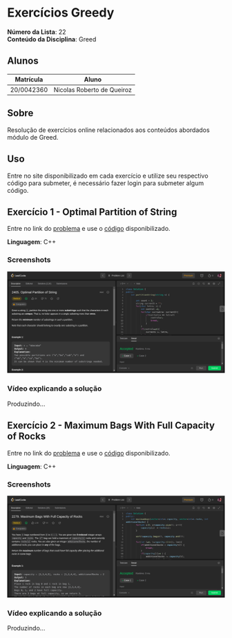 # Exercícios Greedy

**Número da Lista**: 22<br>
**Conteúdo da Disciplina**: Greed<br>

## Alunos

| Matrícula  | Aluno                      |
| ---------- | -------------------------- |
| 20/0042360 | Nicolas Roberto de Queiroz |

## Sobre

Resolução de exercícios online relacionados aos conteúdos abordados módulo de Greed.

## Uso

Entre no site disponibilizado em cada exercício e utilize seu respectivo código para submeter, é necessário fazer login para submeter algum código.

## Exercício 1 - Optimal Partition of String

Entre no link do [problema](https://leetcode.com/problems/optimal-partition-of-string/) e use o [código](/Optimal%20Partition%20of%20String/solve.cpp) disponibilizado.

**Linguagem**: C++<br>

### Screenshots

![Optimal Partition of String](/Optimal%20Partition%20of%20String//assets//figure1.png)

### Vídeo explicando a solução

Produzindo...

## Exercício 2 - Maximum Bags With Full Capacity of Rocks

Entre no link do [problema](https://leetcode.com/problems/maximum-bags-with-full-capacity-of-rocks/) e use o [código](/Maximum%20Bags%20With%20Full%20Capacity%20of%20Rocks/solve.cpp) disponibilizado.

**Linguagem**: C++<br>

### Screenshots

![Maximum Bags With Full Capacity of Rocks](/Maximum%20Bags%20With%20Full%20Capacity%20of%20Rocks/assets/figura1.png)

### Vídeo explicando a solução

Produzindo...
